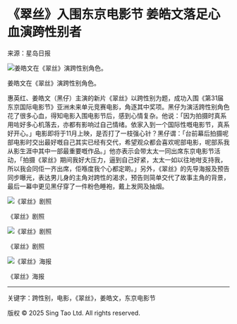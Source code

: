 # 《翠丝》入围东京电影节 姜皓文落足心血演跨性别者

来源：星岛日报

![姜皓文在《翠丝》演跨性别角色。](https://image.stheadline.com/f/680p0/0x0/100/none/69cbe8528937a326d32660242a119238/stheadline/inewsmedia/20180925/_2018092516020282666.jpg)

姜皓文在《翠丝》演跨性别角色。

惠英红、姜皓文（黑仔）主演的新片《翠丝》以跨性别为题，成功入围《第31届东京国际电影节》亚洲未来单元竞赛电影，角逐其中奖项。黑仔为演活跨性别角色花了很多心血，得知电影入围电影节后，感到心情复杂。他说：「因为拍摄时真系用咗好多心机落去，亦都有影响过自己情绪。依家入到一个国际性嘅电影节，真系好开心。」电影即将于11月上映，是否打了一枝强心针？黑仔谓：「台前幕后拍摄呢部电影时交出最好嘅自己其实已经有交代，希望观众都会喜欢呢部电影，呢部系我从影生涯中其中一部最重要嘅作品。」他亦表示会带太太一同出席东京电影节活动，「拍摄《翠丝》期间我好大压力，逼到自己好紧，太太一如以往地咁支持我，所以我会同佢一齐出席，佢喺度我个心都定啲。」另外，《翠丝》的先导海报及预告同步曝光，表达男儿身的主角对跨性的渴求，预告则简单交代了故事主角的背景，最后一幕中更见黑仔穿了一件粉色睡袍，戴上发网及抽烟。

![《翠丝》剧照](https://image.stheadline.com/f/332p0/0x0/100/none/556784cda7e278bd2ae7f71469dbb87a/stheadline/inewsmedia/20180925/_2018092516020370665.jpg)

《翠丝》剧照

![《翠丝》剧照](https://image.stheadline.com/f/332p0/0x0/100/none/cc1d8c02f45baa43c12bd05e96ae4f27/stheadline/inewsmedia/20180925/_2018092516020467930.jpg)

《翠丝》剧照

![《翠丝》海报](https://image.stheadline.com/f/332p0/0x0/100/none/bbb85e5c7d659756f9169e852d75a4bc/stheadline/inewsmedia/20180925/_2018092516015892379.jpg)

《翠丝》海报

---

关键字：跨性别，电影，《翠丝》，姜皓文，东京电影节

版权 © 2025 Sing Tao Ltd. All rights reserved.